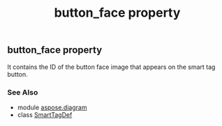 ﻿---
title: button_face property
second_title: Aspose.Diagram for Python via .NET API References
description: 
type: docs
weight: 30
url: /python-net/aspose.diagram/smarttagdef/button_face/
is_root: false
---

## button_face property


It contains the ID of the button face image that appears on the smart tag button.

### See Also
* module [aspose.diagram](../../)
* class [SmartTagDef](/diagram/python-net/aspose.diagram/smarttagdef)
